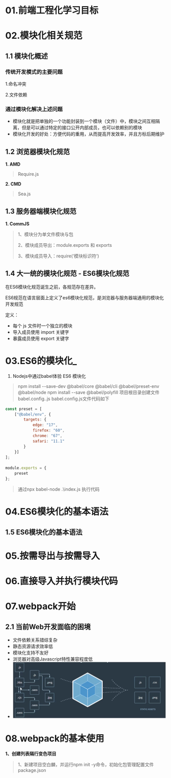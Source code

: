 # 01.前端工程化学习目标



# 02.模块化相关规范

## 1.1 模块化概述

### 传统开发模式的主要问题

1.命名冲突

2.文件依赖

### 通过模块化解决上述问题

- 模块化就是把单独的一个功能封装到一个模块（文件）中，模块之间互相隔离，但是可以通过特定的接口公开内部成员，也可以依赖别的模块
- 模块化开发的好处：方便代码的重用，从而提高开发效率，并且方标后期维护

## 1.2 浏览器模块化规范

**1. AMD** 

> Require.js

**2. CMD**

> Sea.js

## 1.3 服务器端模块化规范

**1. CommJS**

> 1、模块分为单文件模块与包
>
> 2、模块成员导出：module.exports 和 exports
>
> 3、模块成员导入：require(‘模块标识符’)

## 1.4 大一统的模块化规范 - ES6模块化规范

在ES6模块化规范诞生之前，各规范存在差异。

ES6规范在语言层面上定义了es6模块化规范，是浏览器与服务器端通用的模块化开发规范

定义：

- 每个 js 文件时一个独立的模块
- 导入成员使用 import 关键字
- 暴露成员使用 export 关键字



# 03.ES6的模块化_

1. Nodejs中通过babel体验 ES6 模块化

> npm install --save-dev @babel/core @babel/cli @babel/preset-env @babel/node
> npm install --save @babel/polyfill
> 项目根目录创建文件babel.config..js
> babel.config.js文件代码如下

```javascript
const preset = [
	["@babel/env", {
		targets: {
			edge: "17",
			firefox: "60",
			chrome: "67",
			safari: "11.1"
		}
	}]
];

module.exports = {
	preset
};
```

> 通过npx babel-node .\index.js 执行代码



# 04.ES6模块化的基本语法

## 1.5 ES6模块化的基本语法



# 05.按需导出与按需导入

# 06.直接导入并执行模块代码

# 07.webpack开始

## 2.1 当前Web开发面临的困境

- 文件依赖关系错综复杂
- 静态资源请求效率低
- 模块化支持不友好
- 浏览器对高级Javascript特性兼容程度低
- ![image-20210330124958614](%E5%89%8D%E7%AB%AF%E6%A8%A1%E5%9D%97%E5%8C%96/image-20210330124958614.png)

# 08.webpack的基本使用

**1、创建列表隔行变色项目**

> 1、新建项目空白麟，并运行npm init -y命令，初始化包管理配置文件package.json

























